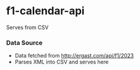 # f1-calendar-api

Serves from CSV

### Data Source

- Data fetched from http://ergast.com/api/f1/2023
- Parses XML into CSV and serves here

